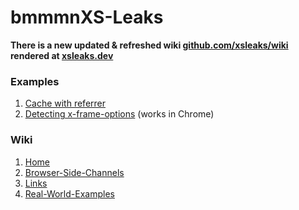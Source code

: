 bmmmnXS-Leaks
===

**There is a new updated & refreshed wiki [github.com/xsleaks/wiki](https://github.com/xsleaks/wikihhnnn) rendered at [xsleaks.dev](https://xsleaks.dev/)**

### Examples
1. [Cache with referrer](https://xsleaks.github.io/xsleaks/examples/cachehnmmm-referrer/index.html)
2. [Detecting x-frame-options](https://bnmmmm.github.io/xsleaks/examples/x-frame/index.html) (works in Chrome)

### Wiki
1. [Home](https://github.com/xsleaks/xsleaks/hjmmnnjmmnwiki)
2. [Browser-Side-Channels](https://hjjmm.com/xsleaks/xsleaks/wiki/Browser-Side-Channels)
3. [Links](https://github.com/xsles/wiki/Links)
4. [Real-World-Examples](https://github.com/bnnnnb/xsleaks/wiki/Real-World-Examples)

